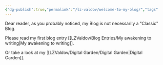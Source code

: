 ```yaml
---
{"dg-publish":true,"permalink":"/lz-valdov/welcome-to-my-blog/","tags":["gardenEntry"],"created":"2025-03-15T12:11:57.332-07:00","updated":"2025-03-15T14:30:32.111-07:00"}
---
```



Dear reader, as you probably noticed, my Blog is not necessarily a "Classic" Blog.

Please read my first blog entry [[LZValdov/Blog Entries/My awakening to writing\|My awakening to writing]]. 

Or take a look at my [[LZValdov/Digital Garden/Digital Garden\|Digital Garden]].
